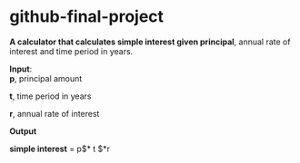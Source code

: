 # github-final-project

__A calculator that calculates simple interest given principal__, annual rate of interest and time period in years.

__Input__:<br>
   **p**, principal amount<br>

   **t**, time period in years<br>

   **r**, annual rate of interest<br>

__Output__<br>

   __simple interest__ = p$* t $*r

